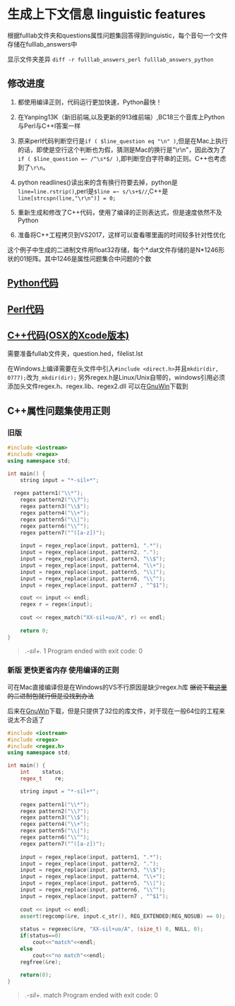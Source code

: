 # 生成上下文信息 linguistic features
根据fulllab文件夹和questions属性问题集回答得到linguistic，每个音句一个文件存储在fulllab_answers中

显示文件夹差异
`diff -r fulllab_answers_perl fulllab_answers_python`

## 修改进度
1. 都使用编译正则，代码运行更加快速，Python最快！
2. 在Yanping13K（新旧前端,以及更新的913维前端）,BC18三个音库上Python与Perl与C++l答案一样
3. 原来perl代码判断空行是`if ( $line_question eq "\n" )`,但是在Mac上执行的话，即使是空行这个判断也为假，猜测是Mac的换行是"\r\n"，因此改为了`if ( $line_question =~ /^\s*$/ )`,即判断空白字符串的正则。C++也考虑到了`\r\n`。

4. python readlines()读出来的含有换行符要去掉，python是`line=line.rstrip()`,perl是`$line =~ s/\s+$//`,C++是`line[strcspn(line,"\r\n")] = 0;`
5. 重新生成和修改了C++代码，使用了编译的正则表达式，但是速度依然不及Python
6. 准备将C++工程拷贝到VS2017，这样可以查看哪里画的时间较多针对性优化


这个例子中生成的二进制文件用float32存储，每个*.dat文件存储的是N*1246形状的01矩阵。其中1246是属性问题集合中问题的个数

## [Python代码](https://github.com/xiaozhah/Context2Linguisticfeas/blob/master/predict.py)

## [Perl代码](https://github.com/xiaozhah/Context2Linguisticfeas/blob/master/predict.pl)

## [C++代码(OSX的Xcode版本)](https://github.com/xiaozhah/Context2Linguisticfeas/tree/master/predict_C%2B%2B)
需要准备fullab文件夹，question.hed，filelist.lst

在Windows上编译需要在头文件中引入`#include <direct.h>`并且`mkdir(dir, 0777);`改为`_mkdir(dir);`
另外regex.h是Linux/Unix自带的，windows引用必须添加头文件regex.h、regex.lib、regex2.dll
可以在[GnuWin](https://sourceforge.net/projects/gnuwin32/files/regex/2.7/regex-2.7-bin.zip/download)下载到

## C++属性问题集使用正则
### 旧版
```C++
#include <iostream>
#include <regex>
using namespace std;

int main() {
    string input = "*-sil+*";
    
  regex pattern1("\\*");
    regex pattern2("\\?");
    regex pattern3("\\$");
    regex pattern4("\\+");
    regex pattern5("\\|");
    regex pattern6("\\^");
    regex pattern7("^([a-z])");
    
    input = regex_replace(input, pattern1, ".*");
    input = regex_replace(input, pattern2, ".");
    input = regex_replace(input, pattern3, "\\$");
    input = regex_replace(input, pattern4, "\\+");
    input = regex_replace(input, pattern5, "\\|");
    input = regex_replace(input, pattern6, "\\^");
    input = regex_replace(input, pattern7 , "^$1");

    cout << input << endl;
    regex r = regex(input);
    
    cout << regex_match("XX-sil+uo/A", r) << endl;
    
    return 0;
}
```

>.*-sil\+.*
1
Program ended with exit code: 0

### 新版 更快更省内存 使用编译的正则
可在Mac直接编译但是在Windows的VS不行原因是缺少regex.h库
~~据说下载[这里](http://gnuwin32.sourceforge.net/packages/regex.htm)的二进制包就行但是没找到办法~~

后来在[GnuWin](https://sourceforge.net/projects/gnuwin32/files/regex/2.7/regex-2.7-bin.zip/download)下载，但是只提供了32位的库文件，对于现在一般64位的工程来说太不合适了

```C++
#include <iostream>
#include <regex>
#include <regex.h>
using namespace std;

int main() {
    int    status;
    regex_t    re;

    string input = "*-sil+*";
    
    regex pattern1("\\*");
    regex pattern2("\\?");
    regex pattern3("\\$");
    regex pattern4("\\+");
    regex pattern5("\\|");
    regex pattern6("\\^");
    regex pattern7("^([a-z])");
    
    input = regex_replace(input, pattern1, ".*");
    input = regex_replace(input, pattern2, ".");
    input = regex_replace(input, pattern3, "\\$");
    input = regex_replace(input, pattern4, "\\+");
    input = regex_replace(input, pattern5, "\\|");
    input = regex_replace(input, pattern6, "\\^");
    input = regex_replace(input, pattern7 , "^$1");
    
    cout << input << endl;
    assert(regcomp(&re, input.c_str(), REG_EXTENDED|REG_NOSUB) == 0);
    
    status = regexec(&re, "XX-sil+uo/A", (size_t) 0, NULL, 0);
    if(status==0)
        cout<<"match"<<endl;
    else
        cout<<"no match"<<endl;
    regfree(&re);
    
    return(0);
}
```
>.*-sil\+.*
match
Program ended with exit code: 0
